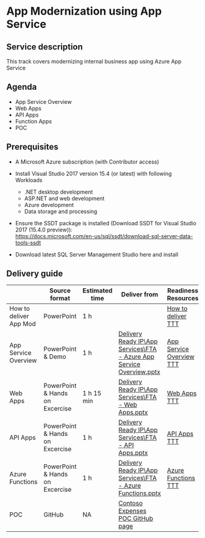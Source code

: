 # App Modernization using App Service

## Service description
This track covers modernizing internal business app using Azure App Service

## Agenda
* App Service Overview
* Web Apps
* API Apps
* Function Apps
* POC

## Prerequisites
* A Microsoft Azure subscription (with Contributor access)

* Install Visual Studio 2017 version 15.4 (or latest) with following Workloads 
    * .NET desktop development 
    * ASP.NET and web development 
    * Azure development  
    * Data storage and processing 

* Ensure the SSDT package is installed (Download SSDT for Visual Studio 2017 (15.4.0 preview)):  
https://docs.microsoft.com/en-us/sql/ssdt/download-sql-server-data-tools-ssdt    

* Download latest SQL Server Management Studio here and install 

## Delivery guide
|  | Source format | Estimated time | Deliver from | Readiness Resources |
| ------------- | ------------- | ------------- | ------------- | ------------- |
| How to deliver App Mod | PowerPoint | 1 h  | [](https://microsoft.sharepoint.com/:f:/t/fasttrackforazure/CE/EkuGk2YDLq5CnO0CxxO5ULEBXXsl00DAU6s6ASwtlMxdvQ?e=7a4a21053046459ea4130a5daafa18bb) | [How to deliver TTT](https://msit.microsoftstream.com/video/70f7c708-db1d-40f0-b8db-48e98de344da) | 
| App Service Overview | PowerPoint & Demo | 1 h  | [Delivery Ready IP\App Services\FTA - Azure App Service Overview.pptx](https://microsoft.sharepoint.com/:f:/t/fasttrackforazure/CE/EkuGk2YDLq5CnO0CxxO5ULEBXXsl00DAU6s6ASwtlMxdvQ?e=7a4a21053046459ea4130a5daafa18bb) | [App Service Overview TTT](https://msit.microsoftstream.com/video/4254a5a4-9f54-4404-87dc-25aab3d1c191) | 
| Web Apps | PowerPoint & Hands on Excercise | 1 h 15 min | [Delivery Ready IP\App Services\FTA - Web Apps.pptx](https://microsoft.sharepoint.com/:f:/t/fasttrackforazure/CE/EkuGk2YDLq5CnO0CxxO5ULEBXXsl00DAU6s6ASwtlMxdvQ?e=7a4a21053046459ea4130a5daafa18bb) | [Web Apps TTT](https://msit.microsoftstream.com/video/33d852d8-3218-4981-8c12-1393059d1f1b)| 
| API Apps | PowerPoint & Hands on Excercise | 1 h  | [Delivery Ready IP\App Services\FTA - API Apps.pptx](https://microsoft.sharepoint.com/:f:/t/fasttrackforazure/CE/EkuGk2YDLq5CnO0CxxO5ULEBXXsl00DAU6s6ASwtlMxdvQ?e=7a4a21053046459ea4130a5daafa18bb) |[API Apps TTT](https://msit.microsoftstream.com/video/f98db4b1-099a-4700-ae64-edebe3f9bf4c)  | 
| Azure Functions | PowerPoint & Hands on Excercise | 1 h  | [Delivery Ready IP\App Services\FTA - Azure Functions.pptx](https://microsoft.sharepoint.com/:f:/t/fasttrackforazure/CE/EkuGk2YDLq5CnO0CxxO5ULEBXXsl00DAU6s6ASwtlMxdvQ?e=7a4a21053046459ea4130a5daafa18bb) | [Azure Functions TTT](https://msit.microsoftstream.com/video/b7be3795-dbdc-4787-9a90-7da9769d473f)  | 
| POC | GitHub | NA  | [Contoso Expenses POC GitHub page](https://github.com/Azure/fta-internalbusinessapps/blob/master/appmodernization/app-service/articles/app-service.md) | | 

